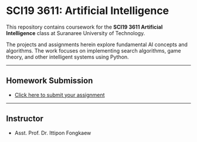 # SCI19 3611: Artificial Intelligence

This repository contains coursework for the **SCI19 3611 Artificial Intelligence** class at Suranaree University of Technology.

The projects and assignments herein explore fundamental AI concepts and algorithms. The work focuses on implementing search algorithms, game theory, and other intelligent systems using Python.

---

## Homework Submission

* [Click here to submit your assignment](https://docs.google.com/forms/d/e/1FAIpQLSfzIIYz_vTivM7MNp3snOhgJuU5tnAiwMbl3k6Zq-BdQBuGSQ/viewform?usp=header)

---

## Instructor

* Asst. Prof. Dr. Ittipon Fongkaew
